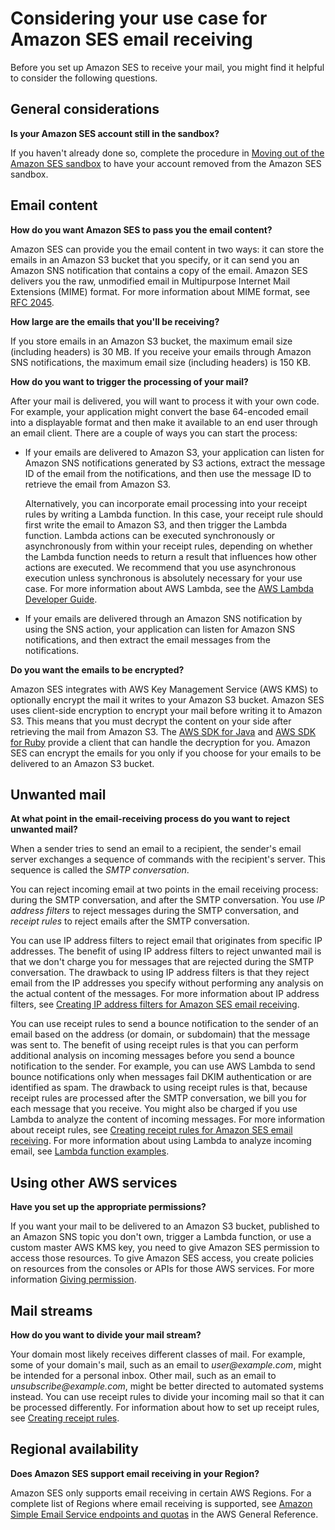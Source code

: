 # Considering your use case for Amazon SES email receiving<a name="receiving-email-consider-use-case"></a>

Before you set up Amazon SES to receive your mail, you might find it helpful to consider the following questions\.

## General considerations<a name="receiving-email-consider-use-case-general"></a>

**Is your Amazon SES account still in the sandbox?**

If you haven't already done so, complete the procedure in [Moving out of the Amazon SES sandbox](request-production-access.md) to have your account removed from the Amazon SES sandbox\.

## Email content<a name="receiving-email-consider-use-case-content"></a>

**How do you want Amazon SES to pass you the email content?**

Amazon SES can provide you the email content in two ways: it can store the emails in an Amazon S3 bucket that you specify, or it can send you an Amazon SNS notification that contains a copy of the email\. Amazon SES delivers you the raw, unmodified email in Multipurpose Internet Mail Extensions \(MIME\) format\. For more information about MIME format, see [RFC 2045](https://tools.ietf.org/html/rfc2045)\. 

**How large are the emails that you'll be receiving?**

If you store emails in an Amazon S3 bucket, the maximum email size \(including headers\) is 30 MB\. If you receive your emails through Amazon SNS notifications, the maximum email size \(including headers\) is 150 KB\.

**How do you want to trigger the processing of your mail?**

After your mail is delivered, you will want to process it with your own code\. For example, your application might convert the base 64\-encoded email into a displayable format and then make it available to an end user through an email client\. There are a couple of ways you can start the process:
+ If your emails are delivered to Amazon S3, your application can listen for Amazon SNS notifications generated by S3 actions, extract the message ID of the email from the notifications, and then use the message ID to retrieve the email from Amazon S3\.

  Alternatively, you can incorporate email processing into your receipt rules by writing a Lambda function\. In this case, your receipt rule should first write the email to Amazon S3, and then trigger the Lambda function\. Lambda actions can be executed synchronously or asynchronously from within your receipt rules, depending on whether the Lambda function needs to return a result that influences how other actions are executed\. We recommend that you use asynchronous execution unless synchronous is absolutely necessary for your use case\. For more information about AWS Lambda, see the [AWS Lambda Developer Guide](https://docs.aws.amazon.com/lambda/latest/dg/welcome.html)\.
+ If your emails are delivered through an Amazon SNS notification by using the SNS action, your application can listen for Amazon SNS notifications, and then extract the email messages from the notifications\.

**Do you want the emails to be encrypted?**

Amazon SES integrates with AWS Key Management Service \(AWS KMS\) to optionally encrypt the mail it writes to your Amazon S3 bucket\. Amazon SES uses client\-side encryption to encrypt your mail before writing it to Amazon S3\. This means that you must decrypt the content on your side after retrieving the mail from Amazon S3\. The [AWS SDK for Java](https://aws.amazon.com/sdk-for-java/) and [AWS SDK for Ruby](https://aws.amazon.com/sdk-for-ruby/) provide a client that can handle the decryption for you\. Amazon SES can encrypt the emails for you only if you choose for your emails to be delivered to an Amazon S3 bucket\.

## Unwanted mail<a name="receiving-email-consider-use-case-unwanted"></a>

**At what point in the email\-receiving process do you want to reject unwanted mail?**

When a sender tries to send an email to a recipient, the sender's email server exchanges a sequence of commands with the recipient's server\. This sequence is called the *SMTP conversation*\.

You can reject incoming email at two points in the email receiving process: during the SMTP conversation, and after the SMTP conversation\. You use *IP address filters* to reject messages during the SMTP conversation, and *receipt rules* to reject emails after the SMTP conversation\.

You can use IP address filters to reject email that originates from specific IP addresses\. The benefit of using IP address filters to reject unwanted mail is that we don't charge you for messages that are rejected during the SMTP conversation\. The drawback to using IP address filters is that they reject email from the IP addresses you specify without performing any analysis on the actual content of the messages\. For more information about IP address filters, see [Creating IP address filters for Amazon SES email receiving](receiving-email-ip-filters.md)\.

You can use receipt rules to send a bounce notification to the sender of an email based on the address \(or domain, or subdomain\) that the message was sent to\. The benefit of using receipt rules is that you can perform additional analysis on incoming messages before you send a bounce notification to the sender\. For example, you can use AWS Lambda to send bounce notifications only when messages fail DKIM authentication or are identified as spam\. The drawback to using receipt rules is that, because receipt rules are processed after the SMTP conversation, we bill you for each message that you receive\. You might also be charged if you use Lambda to analyze the content of incoming messages\. For more information about receipt rules, see [Creating receipt rules for Amazon SES email receiving](receiving-email-receipt-rules.md)\. For more information about using Lambda to analyze incoming email, see [Lambda function examples](receiving-email-action-lambda-example-functions.md)\. 

## Using other AWS services<a name="receiving-email-consider-use-case-permissions"></a>

**Have you set up the appropriate permissions?**

If you want your mail to be delivered to an Amazon S3 bucket, published to an Amazon SNS topic you don't own, trigger a Lambda function, or use a custom master AWS KMS key, you need to give Amazon SES permission to access those resources\. To give Amazon SES access, you create policies on resources from the consoles or APIs for those AWS services\. For more information [Giving permission](receiving-email-permissions.md)\.

## Mail streams<a name="receiving-email-consider-use-case-streams"></a>

**How do you want to divide your mail stream?**

Your domain most likely receives different classes of mail\. For example, some of your domain's mail, such as an email to *user@example\.com*, might be intended for a personal inbox\. Other mail, such as an email to *unsubscribe@example\.com*, might be better directed to automated systems instead\. You can use receipt rules to divide your incoming mail so that it can be processed differently\. For information about how to set up receipt rules, see [Creating receipt rules](receiving-email-receipt-rules.md)\.

## Regional availability<a name="receiving-email-consider-use-case-regions"></a>

**Does Amazon SES support email receiving in your Region?**

Amazon SES only supports email receiving in certain AWS Regions\. For a complete list of Regions where email receiving is supported, see [Amazon Simple Email Service endpoints and quotas](https://docs.aws.amazon.com/general/latest/gr/ses.html) in the AWS General Reference\.